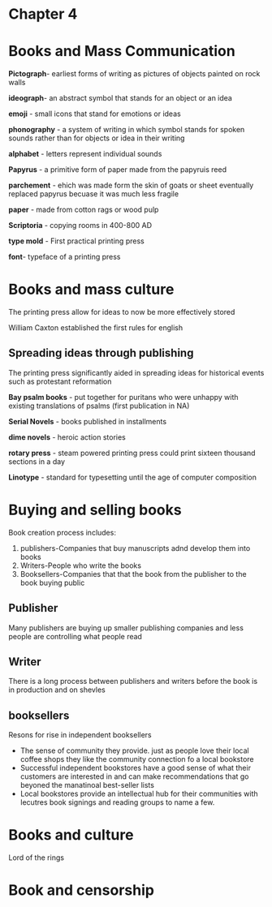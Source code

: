 # Chapter 4

# Books and Mass Communication

**Pictograph**- earliest forms of writing as pictures of objects painted on rock walls

**ideograph**- an abstract symbol that stands for an object or an idea

**emoji** - small icons that stand for emotions or ideas

**phonography** - a system of writing in which symbol stands for spoken sounds rather than for objects or idea in their writing 

**alphabet** - letters represent individual sounds

**Papyrus** - a primitive form of paper made from the papyruis reed

**parchement** - ehich was made form the skin of goats or sheet eventually replaced papyrus becuase it was much less fragile

**paper** - made from cotton rags or wood pulp

**Scriptoria** - copying rooms in 400-800 AD


**type mold** - First practical printing press

**font**- typeface of a printing press

# Books and mass culture

The printing press allow for ideas to now be more effectively stored

William Caxton established the first rules for english

## Spreading ideas through publishing

The printing press significantly aided in spreading ideas for historical events such as protestant reformation

**Bay psalm books** - put together for puritans who were unhappy with existing translations of psalms (first publication in NA)

**Serial Novels** - books published in installments

**dime novels** - heroic action stories

**rotary press** - steam powered printing press could print sixteen thousand sections in a day

**Linotype** - standard for typesetting until the age of computer composition

# Buying and selling books

Book creation process includes:
1. publishers-Companies that buy manuscripts adnd develop them into books
2. Writers-People who write the books
3. Booksellers-Companies that that the book from the publisher to the book buying public

## Publisher

Many publishers are buying up smaller publishing companies and less people are controlling what people read

## Writer

There is a long process between publishers and writers before the book is in production and on shevles

## booksellers

Resons for rise in independent booksellers
* The sense of community they provide. just as people love their local coffee shops they like the community connection fo a local bookstore
* Successful independent bookstores have a good sense of what their customers are interested in and can make recommendations that go beyoned the manatinoal best-seller lists
* Local bookstores provide an intellectual hub for their communities with lecutres book signings and reading groups to name a few. 


# Books and culture
Lord of the rings

# Book and censorship


